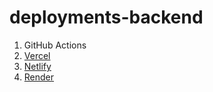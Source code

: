 # deployments-backend

1. GitHub Actions
2. [Vercel](https://deployments-backend-lxsvfum9y-kshirishs-projects.vercel.app/hello-world)
3. [Netlify](https://deployment-backend.netlify.app/api/hello-world)
4. [Render](https://deployments-backend.onrender.com/hello-world)
